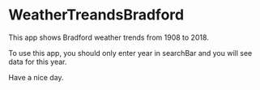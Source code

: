 # WeatherTreandsBradford

This app shows Bradford weather trends from 1908 to 2018.

To use this app, you should only enter year in searchBar and you will see data for this year.

Have a nice day.
